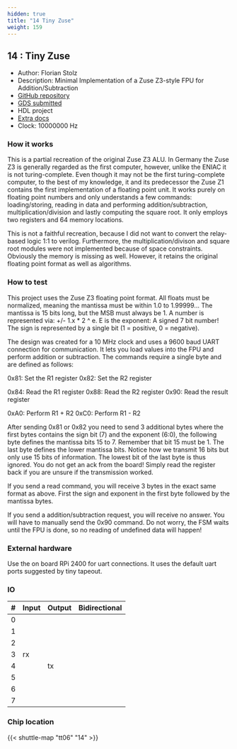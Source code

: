```yaml
---
hidden: true
title: "14 Tiny Zuse"
weight: 159
---
```


## 14 : Tiny Zuse

* Author: Florian Stolz
* Description: Minimal Implementation of a Zuse Z3-style FPU for Addition/Subtraction
* [GitHub repository](https://github.com/fstolzcode/tt06-tinyZuse)
* [GDS submitted](https://github.com/fstolzcode/tt06-tinyZuse/actions/runs/8727519893)
* HDL project
* [Extra docs]()
* Clock: 10000000 Hz

### How it works

This is a partial recreation of the original Zuse Z3 ALU. In Germany the Zuse Z3 is generally regarded as the first computer, however, unlike the ENIAC it is not turing-complete.
Even though it may not be the first turing-complete computer, to the best of my knowledge, it and its predecessor the Zuse Z1 contains the first implementation of a floating point unit.
It works purely on floating point numbers and only understands a few commands: loading/storing, reading in data and performing addition/subtraction, multiplication/division and lastly
computing the square root. It only employs two registers and 64 memory locations.

This is not a faithful recreation, because I did not want to convert the relay-based logic 1:1 to verilog. Furthermore, the multiplication/divison and square root modules were not
implemented because of space constraints. Obviously the memory is missing as well. However, it retains the original floating point format as well as algorithms.

### How to test

This project uses the Zuse Z3 floating point format. All floats must be normalized, meaning the mantissa must be within 1.0 to 1.99999... The mantissa is 15 bits long, but the MSB must always be 1.
A number is represented via: +/- 1.x * 2 ^ e. E is the exponent: A signed 7 bit number! The sign is represented by a single bit (1 = positive, 0 = negative).

The design was created for a 10 MHz clock and uses a 9600 baud UART connection for communication. It lets you load values into the FPU and perform addition or subtraction.
The commands require a single byte and are defined as follows:

0x81: Set the R1 register
0x82: Set the R2 register

0x84: Read the R1 register
0x88: Read the R2 register
0x90: Read the result register

0xA0: Perform R1 + R2
0xC0: Perform R1 - R2

After sending 0x81 or 0x82 you need to send 3 additional bytes where the first bytes contains the sign bit (7) and the exponent (6:0), the following byte defines
the mantissa bits 15 to 7. Remember that bit 15 must be 1. The last byte defines the lower mantissa bits. Notice how we transmit 16 bits but only use 15 bits of information.
The lowest bit of the last byte is thus ignored. You do not get an ack from the board! Simply read the register back if you are unsure if the transmission worked.

If you send a read command, you will receive 3 bytes in the exact same format as above. First the sign and exponent in the first byte followed by the mantissa bytes.

If you send a addition/subtraction request, you will receive no answer. You will have to manually send the 0x90 command. Do not worry, the FSM waits until the FPU is done, so no
reading of undefined data will happen!

### External hardware

Use the on board RPi 2400 for uart connections. It uses the default uart ports suggested by tiny tapeout.


### IO

| #             | Input    | Output   | Bidirectional   |
| ------------- | -------- | -------- | --------------- |
| 0 |   |   |         |
| 1 |   |   |         |
| 2 |   |   |         |
| 3 | rx  |   |         |
| 4 |   | tx  |         |
| 5 |   |   |         |
| 6 |   |   |         |
| 7 |   |   |         |


### Chip location

{{< shuttle-map "tt06" "14" >}}
